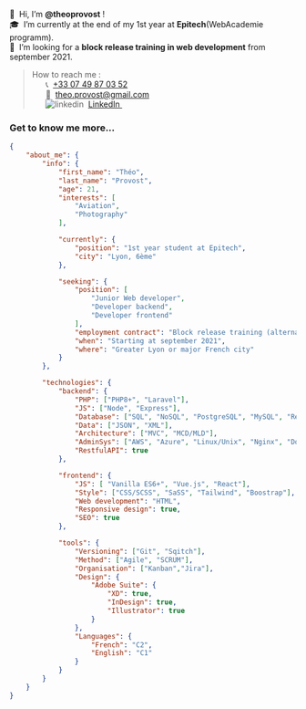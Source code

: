 👋&nbsp;&nbsp;Hi, I’m **@theoprovost** ! <br>
🎓&nbsp;&nbsp;I’m currently at the end of my 1st year at **Epitech**(WebAcademie programm).  <br>
👀&nbsp;&nbsp;I’m looking for a **block release training in web development** from september 2021.<br>

>How to reach me :  <br>
&nbsp;&nbsp;&nbsp;&nbsp;&nbsp;&nbsp;📞&nbsp;&nbsp;<a href="tel:+330749870352">+33 07 49 87 03 52</a><br>
&nbsp;&nbsp;&nbsp;&nbsp;&nbsp;&nbsp;📩&nbsp;&nbsp;<a href="mail:theo.provost@epitech.eu">theo.provost@gmail.com</a><br>
&nbsp;&nbsp;&nbsp;&nbsp;&nbsp;
    <img src="https://i.stack.imgur.com/gVE0j.png" alt="linkedin">&nbsp;&nbsp;<a href="https://www.linkedin.com/in/theoprovost" rel="nofollow noreferrer">LinkedIn
  </a> &nbsp;

### Get to know me more...

```json
{
    "about_me": {
        "info": {
            "first_name": "Théo",
            "last_name": "Provost",
            "age": 21,
            "interests": [
                "Aviation",
                "Photography"
            ],

            "currently": {
                "position": "1st year student at Epitech",
                "city": "Lyon, 6ème"
            },

            "seeking": {
                "position": [
                    "Junior Web developer",
                    "Developer backend",
                    "Developer frontend"
                ],
                "employment contract": "Block release training (alternance/profesionnalisation)",
                "when": "Starting at september 2021",
                "where": "Greater Lyon or major French city"
            }
        },

        "technologies": {
            "backend": {
                "PHP": ["PHP8+", "Laravel"],
                "JS": ["Node", "Express"],
                "Database": ["SQL", "NoSQL", "PostgreSQL", "MySQL", "Redis", "MongoDB"],
                "Data": ["JSON", "XML"],
                "Architecture": ["MVC", "MCD/MLD"],
                "AdminSys": ["AWS", "Azure", "Linux/Unix", "Nginx", "Docker"],
                "RestfulAPI": true
            },

            "frontend": {
                "JS": [ "Vanilla ES6+", "Vue.js", "React"],
                "Style": ["CSS/SCSS", "SaSS", "Tailwind", "Boostrap"],
                "Web development": "HTML",
                "Responsive design": true,
                "SEO": true
            },

            "tools": {
                "Versioning": ["Git", "Sqitch"],
                "Method": ["Agile", "SCRUM"],
                "Organisation": ["Kanban","Jira"],
                "Design": {
                    "Adobe Suite": {
                        "XD": true,
                        "InDesign": true,
                        "Illustrator": true
                    }
                },
                "Languages": {
                    "French": "C2",
                    "English": "C1"
                }
            }
        }
    }
}
```
